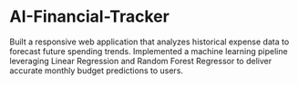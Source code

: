 # AI-Financial-Tracker
Built a responsive web application that analyzes historical expense data to forecast future spending trends. Implemented a machine learning pipeline leveraging Linear Regression and Random Forest Regressor to deliver accurate monthly budget predictions to users.
